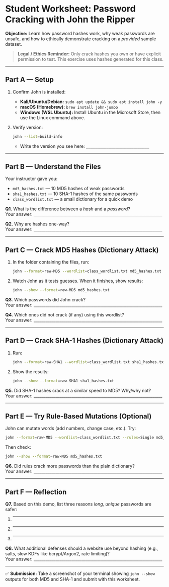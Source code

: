 # Student Worksheet: Password Cracking with John the Ripper

**Objective:** Learn how password hashes work, why weak passwords are unsafe, and how to ethically demonstrate cracking on a *provided* sample dataset.

> **Legal / Ethics Reminder:** Only crack hashes you own or have explicit permission to test. This exercise uses hashes generated for this class.

---

## Part A — Setup
1. Confirm John is installed:
   - **Kali/Ubuntu/Debian:** `sudo apt update && sudo apt install john -y`
   - **macOS (Homebrew):** `brew install john-jumbo`
   - **Windows (WSL Ubuntu):** Install Ubuntu in the Microsoft Store, then use the Linux command above.

2. Verify version:  
   ```bash
   john --list=build-info
   ```
   - Write the version you see here: `____________________________`

---

## Part B — Understand the Files
Your instructor gave you:
- `md5_hashes.txt` — 10 MD5 hashes of weak passwords
- `sha1_hashes.txt` — 10 SHA-1 hashes of the same passwords
- `class_wordlist.txt` — a small dictionary for a quick demo

**Q1.** What is the difference between a *hash* and a *password*?  
Your answer: ________________________________________________________________

**Q2.** Why are hashes one-way?  
Your answer: ________________________________________________________________

---

## Part C — Crack MD5 Hashes (Dictionary Attack)
1. In the folder containing the files, run:
   ```bash
   john --format=raw-MD5 --wordlist=class_wordlist.txt md5_hashes.txt
   ```
2. Watch John as it tests guesses. When it finishes, show results:
   ```bash
   john --show --format=raw-MD5 md5_hashes.txt
   ```

**Q3.** Which passwords did John crack?  
Your answer: ________________________________________________________________

**Q4.** Which ones did not crack (if any) using this wordlist?  
Your answer: ________________________________________________________________

---

## Part D — Crack SHA-1 Hashes (Dictionary Attack)
1. Run:
   ```bash
   john --format=raw-SHA1 --wordlist=class_wordlist.txt sha1_hashes.txt
   ```
2. Show the results:
   ```bash
   john --show --format=raw-SHA1 sha1_hashes.txt
   ```

**Q5.** Did SHA-1 hashes crack at a similar speed to MD5? Why/why not?  
Your answer: ________________________________________________________________

---

## Part E — Try Rule-Based Mutations (Optional)
John can mutate words (add numbers, change case, etc.). Try:
```bash
john --format=raw-MD5 --wordlist=class_wordlist.txt --rules=Single md5_hashes.txt
```
Then check:
```bash
john --show --format=raw-MD5 md5_hashes.txt
```

**Q6.** Did rules crack more passwords than the plain dictionary?  
Your answer: ________________________________________________________________

---

## Part F — Reflection
**Q7.** Based on this demo, list three reasons *long, unique* passwords are safer:  
1. __________________________________________________________  
2. __________________________________________________________  
3. __________________________________________________________  

**Q8.** What additional defenses should a website use beyond hashing (e.g., salts, slow KDFs like bcrypt/Argon2, rate limiting)?  
Your answer: ________________________________________________________________

---

✅ **Submission:** Take a screenshot of your terminal showing `john --show` outputs for both MD5 and SHA-1 and submit with this worksheet.

